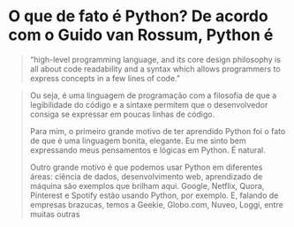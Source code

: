 # O que de fato é Python? De acordo com o Guido van Rossum, Python é

> “high-level programming language, and its core design philosophy is all about code readability and a syntax which allows programmers to express concepts in a few lines of code.”

> Ou seja, é uma linguagem de programação com a filosofia de que a legibilidade do código e a sintaxe permitem que o desenvolvedor consiga se expressar em poucas linhas de código.
>
> Para mim, o primeiro grande motivo de ter aprendido Python foi o fato de que é uma linguagem bonita, elegante. Eu me sinto bem expressando meus pensamentos e lógicas em Python. É natural.
>
> Outro grande motivo é que podemos usar Python em diferentes áreas: ciência de dados, desenvolvimento web, aprendizado de máquina são exemplos que brilham aqui. Google, Netflix, Quora, Pinterest e Spotify estão usando Python, por exemplo. E, falando de empresas brazucas, temos a Geekie, Globo.com, Nuveo, Loggi, entre muitas outras